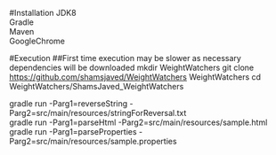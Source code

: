 #Installation
JDK8  
Gradle  
Maven  
GoogleChrome  

#Execution
##First time execution may be slower as necessary dependencies will be downloaded
mkdir WeightWatchers
git clone https://github.com/shamsjaved/WeightWatchers WeightWatchers
cd WeightWatchers/ShamsJaved_WeightWatchers

gradle run -Parg1=reverseString -Parg2=src/main/resources/stringForReversal.txt  
gradle run -Parg1=parseHtml -Parg2=src/main/resources/sample.html  
gradle run -Parg1=parseProperties -Parg2=src/main/resources/sample.properties 

